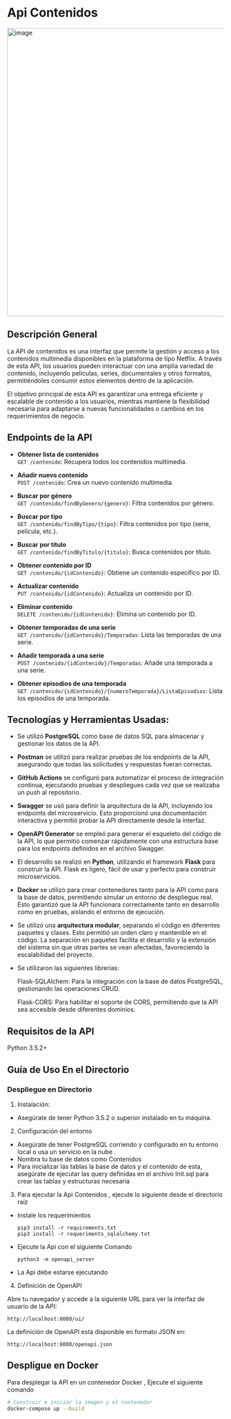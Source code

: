# Api Contenidos 

<img width="668" alt="image" src="https://github.com/user-attachments/assets/d68f6a52-cda4-4a7c-b3e1-677decdb2fa7">

## Descripción General

La API de contenidos es una interfaz que permite la gestión y acceso a los contenidos multimedia disponibles en la plataforma de tipo Netflix. A través de esta API, los usuarios pueden interactuar con una amplia variedad de contenido, incluyendo películas, series, documentales y otros formatos, permitiéndoles consumir estos elementos dentro de la aplicación.

El objetivo principal de esta API es garantizar una entrega eficiente y escalable de contenido a los usuarios, mientras mantiene la flexibilidad necesaria para adaptarse a nuevas funcionalidades o cambios en los requerimientos de negocio.

##  Endpoints de la API


- **Obtener lista de contenidos**  
  `GET /contenido`: Recupera todos los contenidos multimedia.

- **Añadir nuevo contenido**  
  `POST /contenido`: Crea un nuevo contenido multimedia.

- **Buscar por género**  
  `GET /contenido/findByGenero/{genero}`: Filtra contenidos por género.

- **Buscar por tipo**  
  `GET /contenido/findByTipo/{tipo}`: Filtra contenidos por tipo (serie, película, etc.).

- **Buscar por título**  
  `GET /contenido/findByTitulo/{titulo}`: Busca contenidos por título.

- **Obtener contenido por ID**  
  `GET /contenido/{idContenido}`: Obtiene un contenido específico por ID.

- **Actualizar contenido**  
  `PUT /contenido/{idContenido}`: Actualiza un contenido por ID.

- **Eliminar contenido**  
  `DELETE /contenido/{idContenido}`: Elimina un contenido por ID.

- **Obtener temporadas de una serie**  
  `GET /contenido/{idContenido}/Temporadas`: Lista las temporadas de una serie.

- **Añadir temporada a una serie**  
  `POST /contenido/{idContenido}/Temporadas`: Añade una temporada a una serie.

- **Obtener episodios de una temporada**  
  `GET /contenido/{idContenido}/{numeroTemporada}/ListaEpisodios`: Lista los episodios de una temporada.

## Tecnologías y Herramientas Usadas:

- Se utilizó **PostgreSQL** como base de datos SQL para almacenar y gestionar los datos de la API.

- **Postman** se utilizó para realizar pruebas de los endpoints de la API, asegurando que todas las solicitudes y respuestas fueran correctas.

- **GitHub Actions** se configuró para automatizar el proceso de integración continua, ejecutando pruebas y despliegues cada vez que se realizaba un push al repositorio.

- **Swagger** se usó para definir la arquitectura de la API, incluyendo los endpoints del microservicio. Esto proporcionó una documentación interactiva y permitió probar la API directamente desde la interfaz.

- **OpenAPI Generator** se empleó para generar el esqueleto del código de la API, lo que permitió comenzar rápidamente con una estructura base para los endpoints definidos en el archivo Swagger.

- El desarrollo se realizó en **Python**, utilizando el framework **Flask** para construir la API. Flask es ligero, fácil de usar y perfecto para construir microservicios.

- **Docker** se utilizó para crear contenedores tanto para la API como para la base de datos, permitiendo simular un entorno de despliegue real. Esto garantizó que la API funcionara correctamente tanto en desarrollo como en pruebas, aislando el entorno de ejecución.

- Se utilizó una **arquitectura modular**, separando el código en diferentes paquetes y clases. Esto permitió un orden claro y mantenible en el código. La separación en paquetes facilita el desarrollo y la extensión del sistema sin que otras partes se vean afectadas, favoreciendo la escalabilidad del proyecto.

- Se utilizaron las siguientes librerías:

    Flask-SQLAlchem: Para la integración con la base de datos PostgreSQL, gestionando las operaciones CRUD.

    Flask-CORS: Para habilitar el soporte de CORS, permitiendo que la API sea accesible desde diferentes dominios.


## Requisitos de la API
Python 3.5.2+

## Guía de Uso En el Directorio

### Despliegue en Directorio 

1. Instalación:
 * Asegúrate de tener Python 3.5.2 o superior instalado en tu máquina.

2. Configuración del entorno
 * Asegúrate de tener PostgreSQL corriendo y configurado en tu entorno local o usa un servicio en la nube .
 * Nombra tu base de datos como Contenidos 
 * Para inicializar las tablas la base de datos y el contenido de esta, asegúrate de ejecutar las query definidas en el archivo Init.sql para crear las tablas y estructuras necesaria

3. Para ejecutar la Api Contenidos , ejecute lo siguiente desde el directorio raíz
 * Instale los requerimientos 
    ```
    pip3 install -r requirements.txt
    pip3 install -r requeriments_sqlalchemy.txt
    ```
 * Ejecute la Api con el siguiente Comando
    ```
    python3 -m openapi_server
    ```
 * La Api debe estarse  ejecutando 

4. Definición de OpenAPI

Abre tu navegador y accede a la siguiente URL para ver la interfaz de usuario de la API:
```
http://localhost:8080/ui/
```

La definición de OpenAPI está disponible en formato JSON en:
```
http://localhost:8080/openapi.json
```

## Despligue en Docker 

Para desplegar la API en un contenedor Docker , Ejecute el siguiente comando 
```bash
# Construir e iniciar la imagen y el contenedor
docker-compose up --build
